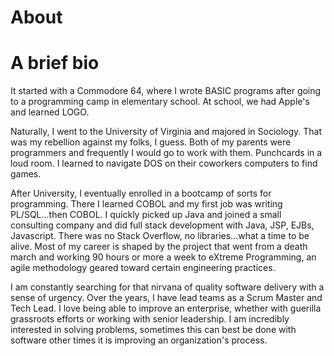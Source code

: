 # About


# A brief bio 


It started with a Commodore 64, where I wrote BASIC programs after going to a programming camp in elementary school. At school, we had Apple's and learned LOGO. 

Naturally, I went to the University of Virginia and majored in Sociology. That was my rebellion against my folks, I guess.  Both of my parents were programmers and frequently I would go to work with them. Punchcards in a loud room. I learned to navigate DOS on their coworkers computers to find games. 

After University, I eventually enrolled in a bootcamp of sorts for programming.  There I learned COBOL and my first job was writing PL/SQL...then COBOL. I quickly picked up Java and joined a small consulting company and did full stack development with Java, JSP, EJBs, Javascript. There was no Stack Overflow, no libraries...what a time to be alive.  Most of my career is shaped by the project that went from a death march and working 90 hours or more a week to eXtreme Programming, an agile methodology geared toward certain engineering practices. 

I am constantly searching for that nirvana of quality software delivery with a sense of urgency. Over the years, I have lead teams as a Scrum Master and Tech Lead. I love being able to improve an enterprise, whether with guerilla grassroots efforts or working with senior leadership. I am incredibly interested in solving problems, sometimes this can best be done with software other times it is improving an organization's process.



